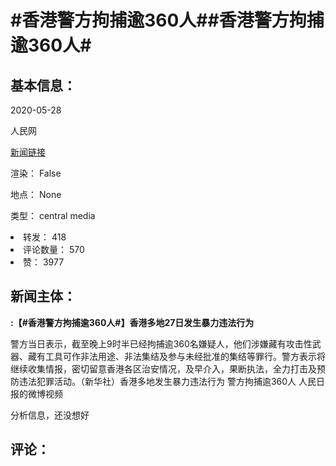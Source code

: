 <html>
 <body>
  <h1 id="title">
   #香港警方拘捕逾360人##香港警方拘捕逾360人#
  </h1>
  <div id="basic_info">
   <h2 id="default h2">
    基本信息：
   </h2>
   <p id="time">
    2020-05-28
   </p>
   <p id="author">
    人民网
   </p>
   <p id="src">
    <a href="https://weibo.cn/comment/J3ZdIvIk3">
     新闻链接
    </a>
   </p>
   <p id="is_rendered">
    渲染： False
   </p>
   <p id="location">
    地点： None
   </p>
   <p id="news_type">
    类型： central media
   </p>
  </div>
  <div id="attrs">
   <li id_no="repost">
    转发： 418
   </li>
   <li id_no="comment_number">
    评论数量： 570
   </li>
   <li id_no="attitude">
    赞： 3977
   </li>
  </div>
  <div id="article">
   <h2 id="default h2">
    新闻主体：
   </h2>
   <p id="lead">
    <strong>
     :【#香港警方拘捕逾360人#】香港多地27日发生暴力违法行为
    </strong>
   </p>
   <div id="main_text">
    <p id="paragraph_1">
     警方当日表示，截至晚上9时半已经拘捕逾360名嫌疑人，他们涉嫌藏有攻击性武器、藏有工具可作非法用途、非法集结及参与未经批准的集结等罪行。警方表示将继续收集情报，密切留意香港各区治安情况，及早介入，果断执法，全力打击及预防违法犯罪活动。（新华社）香港多地发生暴力违法行为 警方拘捕逾360人 人民日报的微博视频
    </p>
   </div>
  </div>
  <div id="analyse_info">
   分析信息，还没想好
  </div>
  <div id="comments">
   <h2 id="default h2">
    评论：
   </h2>
  </div>
 </body>
</html>